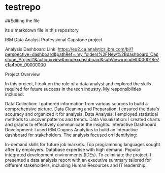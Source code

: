 # testrepo

##Editing the file

its a markdown file in this repository

IBM Data Analyst Professional Capstone project

Analysis Dashboard Link: https://eu2.ca.analytics.ibm.com/bi/?perspective=dashboard&pathRef=.my_folders%2FNew%2Bdashboard_Capstone_Project1&action=view&mode=dashboard&subView=model0000018e7c1a4b0d_00000000

Project Overview

In this project, I took on the role of a data analyst and explored the skills required for future success in the tech industry. My responsibilities included:

Data Collection: I gathered information from various sources to build a comprehensive picture.
Data Cleaning and Preparation: I ensured the data's accuracy and organized it for analysis.
Data Analysis: I employed statistical methods to uncover patterns and trends.
Data Visualization: I created charts and graphs to effectively communicate the insights.
Interactive Dashboard Development: I used IBM Cognos Analytics to build an interactive dashboard for stakeholders.
The analysis focused on identifying:

In-demand skills for future job markets.
Top programming languages sought after by employers.
Database expertise with high demand.
Popular integrated development environments (IDEs).
To culminate the project, I presented a data analysis report with an executive summary tailored for different stakeholders, including Human Resources and IT leadership. 

 
